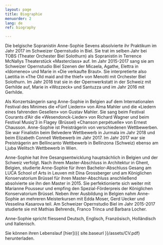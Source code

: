 ```yaml
---
layout: page
title: Biographie
menuorder: 2
lang: de
ref: biography

---
```

Die belgische Sopranistin Anne-Sophie Sevens absolvierte ihr Praktikum im Jahr 2017 im Schweizer Opernstudio in Biel. Sie trat im selben Jahr bei TOBS (Theater Orchester Biel Solothurn) als Sopranistin in Terrence McNallys Theaterstück «Masterclass» auf. Im Jahr 2015-2017 sang sie am Schweizer Opernstudio Biel Szenen der Micaela, Agathe, Elettra in «Idomeneo» und Marie in «Die verkaufte Braut». Sie interpretierte also Laetitia in «The Old maid and the thief» von Menotti mit Orchester Biel Solothurn. Im Jahr 2018 trat sie in der Opernwerkstatt in der Schweiz mit Gerhilde auf, Marie in «Wozzeck» und Santuzza und im Jahr 2016 mit Gerhilde.

Als Konzertsängerin sang Anne-Sophie in Belgien auf dem Internationalen Festival des Minimes die «Fünf Liedern» von Alma Mahler und die «Liedern eines fahrenden Gesellen» von Gustav Mahler. Sie sang beim Festival Courants d’Air die «Wesendonck-Lieder» von Richard Wagner und beim Festival Musiq‘3 in Flagey (Brüssel) «Chanson perpétuelle» von Ernest Chausson.
Anne-Sophie ist Preisträgerin von verschiedenen Wettbewerben. Sie war Finalistin beim Belvedere Wettbewerb in Jurmala im Jahr 2018 und beim Elizabeth Connell Wetbewerb im Jahr 2017. Im Jahr 2017 war sie Preisträgerin am Bellincanto Wettbewerb in Bellinzona (Schweiz) ebenso am Ljuba Welitsch Wettbewerb in Wien.

Anne-Sophie hat ihre Gesangsentwicklung hauptsächlich in Belgien und der Schweiz verfolgt.
Nach ihrem Master-Abschluss in Architektur in Ghent, Belgien, studierte Anne-Sophie für ihren Bachelor-Abschluss Gesang am LUCA School of Arts in Leuven mit Dina Grossberger und am Königlichen Konservatorium Brüssel für ihren Master-Abschluss anschließend absolvierte sie ihn den Master in 2015. Sie perfektionierte sich weiter mit Marianne Pousseur und empfing den Spezial-Förderpreis der Königlichen Konservatorium Brüssel. Neben ihrer Ausbildung in Belgien nahm Anne-Sophie an mehreren Meisterkursen mit Edda Moser, Gerd Uecker und Vesselina Kasarova teil. Am Schweizer Opernstudio Biel im Jahr 2015-2017 studierte sie mit Mathias Behrends, Franco Trinca und Barbara Locher.

Anne-Sophie spricht fliessend Deutsch, Englisch, Französisch, Holländisch und Italienisch.




Sie können ihren Lebenslauf [hier]({{ site.baseurl }}/assets/CV.pdf) herunterladen.



